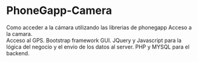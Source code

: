 # PhoneGapp-Camera
Como acceder a la cámara utilizando las librerias de phonegapp
Acceso a la camara.<br/>
Acceso al GPS.
Bootstrap framework GUI.
JQuery y Javascript para la lógica del negocio y el envio de los datos al server.
PHP y MYSQL para el backend.


